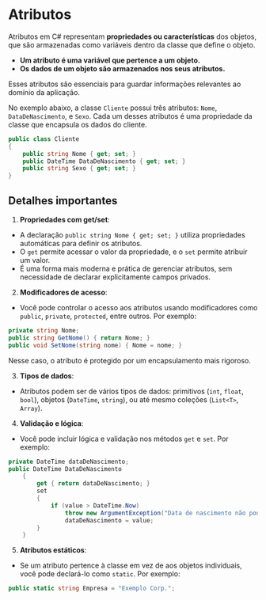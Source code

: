 # Atributos

Atributos em C# representam **propriedades ou características** dos objetos, que são armazenadas como variáveis dentro da classe que define o objeto.

- **Um atributo é uma variável que pertence a um objeto.**
- **Os dados de um objeto são armazenados nos seus atributos.**

Esses atributos são essenciais para guardar informações relevantes ao domínio da aplicação.

No exemplo abaixo, a classe `Cliente` possui três atributos: `Nome`, `DataDeNascimento`, e `Sexo`. Cada um desses atributos é uma propriedade da classe que encapsula os dados do cliente.

```csharp
public class Cliente
{
    public string Nome { get; set; }
    public DateTime DataDeNascimento { get; set; }
    public string Sexo { get; set; }
}
```

## Detalhes importantes

1. **Propriedades com get/set**:

- A declaração `public string Nome { get; set; }` utiliza propriedades automáticas para definir os atributos.
- O `get` permite acessar o valor da propriedade, e o `set` permite atribuir um valor.
- É uma forma mais moderna e prática de gerenciar atributos, sem necessidade de declarar explicitamente campos privados.

2. **Modificadores de acesso**:

- Você pode controlar o acesso aos atributos usando modificadores como `public`, `private`, `protected`, entre outros. Por exemplo:

```csharp
private string Nome;
public string GetNome() { return Nome; }
public void SetNome(string nome) { Nome = nome; }
```

Nesse caso, o atributo é protegido por um encapsulamento mais rigoroso.

3. **Tipos de dados**:

- Atributos podem ser de vários tipos de dados: primitivos (`int`, `float`, `bool`), objetos (`DateTime`, `string`), ou até mesmo coleções (`List<T>`, `Array`).

4. **Validação e lógica**:

- Você pode incluir lógica e validação nos métodos `get` e `set`. Por exemplo:

```csharp
private DateTime dataDeNascimento;
public DateTime DataDeNascimento
    {
        get { return dataDeNascimento; }
        set
        {
            if (value > DateTime.Now)
                throw new ArgumentException("Data de nascimento não pode ser no futuro.");
                dataDeNascimento = value;
        }
    }
```

5. **Atributos estáticos**:

- Se um atributo pertence à classe em vez de aos objetos individuais, você pode declará-lo como `static`. Por exemplo:

```csharp
public static string Empresa = "Exemplo Corp.";
```
